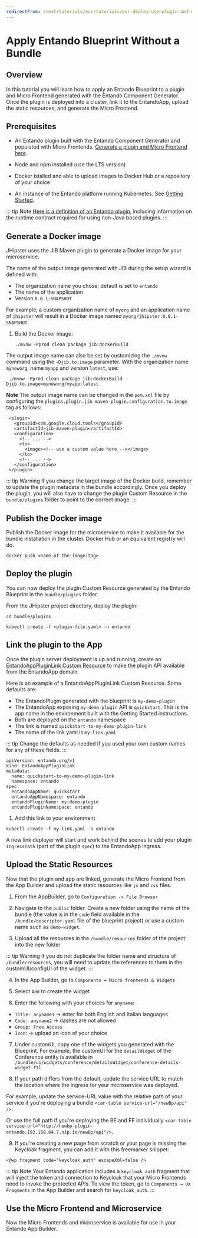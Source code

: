 ```yaml
---
redirectFrom: /next/tutorials/ecr/tutorials/ecr-deploy-use-plugin-and-mfe-without-bundle.html
---
```

# Apply Entando Blueprint Without a Bundle

## Overview

In this tutorial you will learn how to apply an Entando Blueprint to a plugin and Micro Frontend generated with the Entando Component Generator. Once the plugin is deployed into a cluster, link it to the EntandoApp, upload the static resources, and generate the Micro Frontend.

## Prerequisites

-   An Entando plugin built with the Entando Component Generator and populated with Micro 
Frontends. [Generate a plugin and Micro Frontend here](../backend-developers/generate-microservices-and-micro-frontends.md). 

-   Node and npm installed (use the LTS version)

-   Docker istalled and able to upload images to Docker Hub or a repository of your choice

-   An instance of the Entando platform running Kubernetes. See [Getting Started](../../docs/getting-started/README.md).

::: tip Note
[Here is a definition of an Entando plugin](../../docs/ecr/ecr-bundle-details.html#plugin), including information on the runtime contract required for using non-Java based plugins.
:::


## Generate a Docker image 

JHipster uses the JIB Maven plugin to generate a Docker image for your
microservice.

The name of the output image generated with JIB during the setup wizard is defined with:
- The organization name you chose; default is set to `entando`
- The name of the application
- Version `0.0.1-SNAPSHOT`

For example, a custom organization name of `myorg` and an application name of `jhipster` will result in a Docker image named `myorg/jhipster:0.0.1-SNAPSHOT`.

1. Build the Docker image:
    ```
    ./mvnw -Pprod clean package jib:dockerBuild
    ```



The output image name can also be set by customizing the `./mvnw` command using the `-Djib.to.image` parameter. With the organization name `myneworg`, name `myapp` and version `latest`, use:
```
 ./mvnw -Pprod clean package jib:dockerBuild -Djib.to.image=myneworg/myapp:latest
```

**Note**
The output image name can be changed in the `pom.xml` file by configuring the `plugins.plugin.jib-maven-plugin.configuration.to.image` tag as follows:
```
 <plugin>
   <groupId>com.google.cloud.tools</groupId>
   <artifactId>jib-maven-plugin</artifactId>
   <configuration>
     <!-- ... -->
     <to>
       <image><!-- use a custom value here --></image>
     </to>
     <!-- ... -->
   </configuration>
 </plugin>
```



::: tip Warning
If you change the target image of the Docker build, remember to update
the plugin metadata in the bundle accordingly. Once you deploy the plugin, you will also have to change the plugin Custom Resource in the `bundle/plugins` folder to point to the correct image.
:::

## Publish the Docker image 

Publish the Docker image for the microservice to make it
available for the bundle installation in the cluster. Docker Hub or an equivalent registry will do.

    docker push <name-of-the-image:tag>

## Deploy the plugin 

 You can now deploy the plugin Custom Resource generated by the Entando Blueprint in the `bundle/plugins` folder.

From the JHipster project directory, deploy the plugin:

```$bash
cd bundle/plugins

kubectl create -f <plugin-file.yaml> -n entando
```

## Link the plugin to the App

Once the plugin server deployment is up and running, create an [EntandoAppPluginLink Custom Resource](../../docs/concepts/custom-resources.md)
to make the plugin API available from the EntandoApp domain.

Here is an example of a EntandoAppPluginLink Custom Resource. Some defaults are:
- The EntandoPlugin generated with the blueprint is `my-demo-plugin`
- The EntandoApp exposing `my-demo-plugin` API is `quickstart`. This is the app name in the environment built with the Getting Started instructions.
- Both are deployed on the `entando` namespace
- The link is named `quickstart-to-my-demo-plugin-link`
- The name of the link yaml is `my-link.yaml`

::: tip 
Change the defaults as needed if you used your own custom names for any of these fields.
:::

```
apiVersion: entando.org/v1
kind: EntandoAppPluginLink
metadata:
  name: quickstart-to-my-demo-plugin-link
  namespace: entando
spec:
  entandoAppName: quickstart
  entandoAppNamespace: entando
  entandoPluginName: my-demo-plugin
  entandoPluginNamespace: entando
```

1. Add this link to your environment
```
kubectl create -f my-link.yaml -n entando
```

A new link deployer will start and work behind the scenes to add your plugin `ingressPath` (part of the plugin `spec`) to the EntandoApp ingress.

## Upload the Static Resources 

Now that the plugin and app are linked, generate the Micro Frontend from the App Builder
and upload the static resources like `js` and `css` files.

1. From the AppBuilder, go to `Configuration -> File Browser` 
2. Navigate to the `public` folder. Create a new folder using the name of the bundle (the value is in the `code` field available in the `/bundle/descriptor.yaml` file of the blueprint project) or use a custom name such as `demo-widget`.

3. Upload all the resources in the `/bundle/resources` folder of the project into the new folder

::: tip Warning
If you do not duplicate the folder name and structure of `/bundle/resources`, you will need to update the references to them in the customUI/configUI of the widget.
:::

4. In the App Builder, go to `Components → Micro frontends & Widgets`  

5. Select `Add` to create the widget

6. Enter the following with your choices for `anyname`:
- `Title: anyname1` → enter for both English and Italian languages
- `Code: anyname2` → dashes are not allowed
- `Group: Free Access`
- `Icon`:  → upload an icon of your choice

7. Under customUI, copy one of the widgets you generated with the Blueprint.
For example, the customUI for the `detailWidget` of the Conference entity is available in
`/bundle/ui/widgets/conference/detailsWidget/conference-details-widget.ftl`

8. If your path differs from the default, update the service URL to match the location where the ingress for your microservice was deployed. 

For example, update the service-URL value with the relative path of your service if you're deploying a bundle `<car-table service-url="/newBp/api"  />`.
	
Or use the full path if you're deploying the BE and FE individually
`<car-table service-url="http://newbp-plugin-entando.192.168.64.7.nip.io/newBp/api"/>`.

9. If you're creating a new page from scratch or your page is missing the Keycloak fragment, you can add it with this freemarker snippet:

```
<@wp.fragment code="keycloak_auth" escapeXml=false />
```
::: tip Note
Your Entando application includes a `keycloak_auth` fragment that will inject the token
and connection to Keycloak that your Micro Frontends need to invoke the protected APIs. To view the token, go to `Components → UX Fragments` in the App Builder and search for `keycloak_auth`.
:::

## Use the Micro Frontend and Microservice

Now the Micro Frontends and microservice is available for use in your Entando App Builder.

